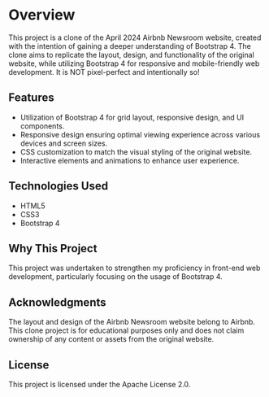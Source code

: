 # Overview
This project is a clone of the April 2024 Airbnb Newsroom website, created with the intention of gaining a deeper understanding of Bootstrap 4. The clone aims to replicate the layout, design, and functionality of the original website, while utilizing Bootstrap 4 for responsive and mobile-friendly web development. It is NOT pixel-perfect and intentionally so!

## Features
- Utilization of Bootstrap 4 for grid layout, responsive design, and UI components.
- Responsive design ensuring optimal viewing experience across various devices and screen sizes.
- CSS customization to match the visual styling of the original website.
- Interactive elements and animations to enhance user experience.

## Technologies Used
- HTML5
- CSS3
- Bootstrap 4

## Why This Project
This project was undertaken to strengthen my proficiency in front-end web development, particularly focusing on the usage of Bootstrap 4.

## Acknowledgments
The layout and design of the Airbnb Newsroom website belong to Airbnb. This clone project is for educational purposes only and does not claim ownership of any content or assets from the original website.

## License
This project is licensed under the Apache License 2.0.
